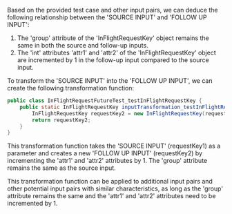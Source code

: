Based on the provided test case and other input pairs, we can deduce the following relationship between the 'SOURCE INPUT' and 'FOLLOW UP INPUT':

1. The 'group' attribute of the 'InFlightRequestKey' object remains the same in both the source and follow-up inputs.
2. The 'int' attributes 'attr1' and 'attr2' of the 'InFlightRequestKey' object are incremented by 1 in the follow-up input compared to the source input.

To transform the 'SOURCE INPUT' into the 'FOLLOW UP INPUT', we can create the following transformation function:

```java
public class InFlightRequestFutureTest_testInFlightRequestKey {
    public static InFlightRequestKey inputTransformation_testInFlightRequestKey(InFlightRequestKey requestKey1)  {
        InFlightRequestKey requestKey2 = new InFlightRequestKey(requestKey1.getGroup(), requestKey1.getAttr1() + 1, requestKey1.getAttr2() + 1);
        return requestKey2;
    }
}
```

This transformation function takes the 'SOURCE INPUT' (requestKey1) as a parameter and creates a new 'FOLLOW UP INPUT' (requestKey2) by incrementing the 'attr1' and 'attr2' attributes by 1. The 'group' attribute remains the same as the source input.

This transformation function can be applied to additional input pairs and other potential input pairs with similar characteristics, as long as the 'group' attribute remains the same and the 'attr1' and 'attr2' attributes need to be incremented by 1.